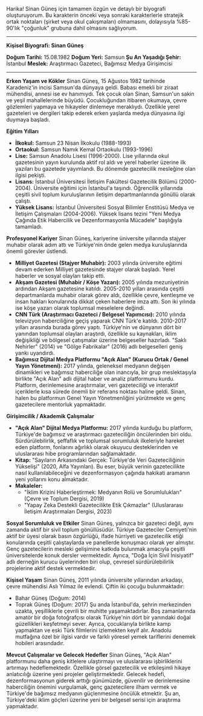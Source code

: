 Harika! Sinan Güneş için tamamen özgün ve detaylı bir biyografi oluşturuyorum. Bu karakterin önceki veya sonraki karakterlerle stratejik ortak noktaları (şirket veya okul çakışmaları) olmamasını, dolayısıyla %85-90'lık "çoğunluk" grubuna dahil olmasını sağlıyorum.

---

**Kişisel Biyografi: Sinan Güneş**

**Doğum Tarihi:** 15.08.1982
**Doğum Yeri:** Samsun
**Şu An Yaşadığı Şehir:** İstanbul
**Meslek:** Araştırmacı Gazeteci, Bağımsız Medya Girişimcisi

---

**Erken Yaşam ve Kökler**
Sinan Güneş, 15 Ağustos 1982 tarihinde Karadeniz'in incisi Samsun'da dünyaya geldi. Babası emekli bir ziraat mühendisi, annesi ise ev hanımıydı. Tek çocuk olan Sinan, Samsun'un sakin ve yeşil mahallelerinde büyüdü. Çocukluğundan itibaren okumaya, çevre gözlemleri yapmaya ve hikayeler dinlemeye meraklıydı. Özellikle yerel gazeteleri ve dergileri takip ederek erken yaşlarda medya dünyasına ilgi duymaya başladı.

**Eğitim Yılları**
*   **İlkokul:** Samsun 23 Nisan İlkokulu (1988-1993)
*   **Ortaokul:** Samsun Namık Kemal Ortaokulu (1993-1996)
*   **Lise:** Samsun Anadolu Lisesi (1996-2000). Lise yıllarında okul gazetesinin yayın kurulunda aktif rol aldı ve yerel haberler üzerine ilk yazıları bu gazetede yayımlandı. Bu dönemde gazetecilik mesleğine olan ilgisi pekişti.
*   **Lisans:** İstanbul Üniversitesi İletişim Fakültesi Gazetecilik Bölümü (2000-2004). Üniversite eğitimi için İstanbul'a taşındı. Öğrencilik yıllarında çeşitli sivil toplum kuruluşlarının iletişim departmanlarında gönüllü olarak çalıştı.
*   **Yüksek Lisans:** İstanbul Üniversitesi Sosyal Bilimler Enstitüsü Medya ve İletişim Çalışmaları (2004-2006). Yüksek lisans tezini "Yeni Medya Çağında Etik Habercilik ve Dezenformasyonla Mücadele" başlığıyla tamamladı.

**Profesyonel Kariyer**
Sinan Güneş, kariyerine üniversite yıllarında stajyer muhabir olarak adım attı ve Türkiye'nin önde gelen medya kuruluşlarında önemli görevler üstlendi.
*   **Milliyet Gazetesi (Stajyer Muhabir):** 2003 yılında üniversite eğitimi devam ederken Milliyet gazetesinde stajyer olarak başladı. Yerel haberler ve sosyal olayları takip etti.
*   **Akşam Gazetesi (Muhabir / Köşe Yazarı):** 2005 yılında mezuniyetinin ardından Akşam gazetesine katıldı. 2005-2010 yılları arasında çeşitli departmanlarda muhabir olarak görev aldı, özellikle çevre, kentleşme ve insan hakları konularında dikkat çeken haberlere imza attı. Son iki yılında ise köşe yazarı olarak toplumsal meselelere değindi.
*   **CNN Türk (Araştırmacı Gazeteci / Belgesel Yapımcısı):** 2010 yılında televizyon haberciliğine geçiş yaparak CNN Türk'e katıldı. 2010-2017 yılları arasında burada görev yaptı. Türkiye'nin ve dünyanın dört bir yanından toplumsal olayları araştırdı, özellikle su kaynakları, iklim değişikliği ve bölgesel çatışmalar üzerine belgeseller hazırladı. "Saklı Nehirler" (2014) ve "Gölge Fabrikalar" (2016) adlı belgeselleri geniş yankı uyandırdı.
*   **Bağımsız Dijital Medya Platformu "Açık Alan" (Kurucu Ortak / Genel Yayın Yönetmeni):** 2017 yılında, geleneksel medyanın değişen dinamikleri ve bağımsız haberciliğe olan inancıyla, bir grup meslektaşıyla birlikte "Açık Alan" adlı dijital haber ve analiz platformunu kurdu. Platform, derinlemesine araştırmalar, veri gazeteciliği ve interaktif içeriklerle kısa sürede önemli bir referans noktası haline geldi. Sinan, halen bu platformun Genel Yayın Yönetmenliğini yürütmekte ve genç gazetecilere mentorluk yapmaktadır.

**Girişimcilik / Akademik Çalışmalar**
*   **"Açık Alan" Dijital Medya Platformu:** 2017 yılında kurduğu bu platform, Türkiye'de bağımsız ve araştırmacı gazeteciliğin öncülerinden biri oldu. Sürdürülebilirlik, şeffaflık ve toplumsal sorumluluk ilkeleriyle hareket eden platform, fonlarını ağırlıklı olarak okuyucu desteklerinden ve uluslararası hibe programlarından sağlamaktadır.
*   **Kitap:** "Sayıların Arkasındaki Gerçek: Türkiye'de Veri Gazeteciliğinin Yükselişi" (2020, Alfa Yayınları). Bu eser, büyük verinin gazetecilikte nasıl kullanılabileceğini ve dezenformasyon çağında hakikati aramanın yeni yollarını konu almaktadır.
*   **Makaleler:**
    *   "İklim Krizini Haberleştirmek: Medyanın Rolü ve Sorumlulukları" (Çevre ve Toplum Dergisi, 2019)
    *   "Yapay Zeka Destekli Gazetecilikte Etik Çıkmazlar" (Uluslararası İletişim Araştırmaları Dergisi, 2023)

**Sosyal Sorumluluk ve Etkiler**
Sinan Güneş, yalnızca bir gazeteci değil, aynı zamanda aktif bir sivil toplum gönüllüsüdür. Türkiye Gazeteciler Cemiyeti'nin aktif bir üyesi olarak basın özgürlüğü, ifade hürriyeti ve gazetecilik etiği konularında çeşitli çalıştaylarda ve panellerde konuşmacı olarak yer almıştır. Genç gazetecilerin mesleki gelişimine katkıda bulunmak amacıyla çeşitli üniversitelerde konuk dersler vermektedir. Ayrıca, "Doğa İçin Sivil İnisiyatif" adlı derneğin kurucu üyelerinden biri olup, çevresel sürdürülebilirlik projelerine aktif destek vermektedir.

**Kişisel Yaşam**
Sinan Güneş, 2011 yılında üniversite yıllarından arkadaşı, çevre mühendisi Aslı Yılmaz ile evlendi. Çiftin iki çocuğu bulunmaktadır:
*   Bahar Güneş (Doğum: 2014)
*   Toprak Güneş (Doğum: 2017)
Şu anda İstanbul'da, şehrin merkezinden uzakta, yeşilliklerle çevrili bir muhitte yaşamaktadırlar. Boş zamanlarında amatör bir doğa fotoğrafçısı olarak Türkiye'nin dört bir yanındaki doğal güzellikleri keşfetmeyi sever. Ayrıca, çocuklarıyla birlikte kamp yapmaktan ve eski Türk filmlerini izlemekten keyif alır. Anadolu mutfağına özel bir ilgisi vardır ve farklı yöresel yemek tariflerini denemek hobileri arasındadır.

**Mevcut Çalışmalar ve Gelecek Hedefler**
Sinan Güneş, "Açık Alan" platformunu daha geniş kitlelere ulaştırmayı ve uluslararası işbirliklerini artırmayı hedeflemektedir. Özellikle görsel gazetecilik ve etkileşimli hikaye anlatıcılığı üzerine yeni projeler geliştirmektedir. Gelecek hedefi, dezenformasyonun giderek arttığı günümüzde, güvenilir ve derinlemesine haberciliğin önemini vurgulamak, genç gazetecilere ilham vermek ve Türkiye'de bağımsız medyanın güçlenmesine öncülük etmektir. Şu an, Türkiye'deki iklim göçleri üzerine yeni bir belgesel serisi için araştırma yapmaktadır.